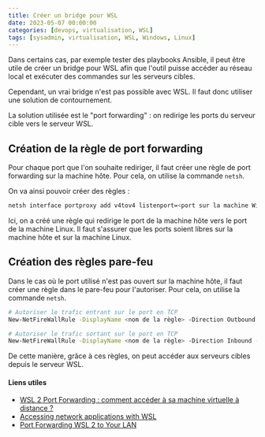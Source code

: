 ```yaml
---
title: Créer un bridge pour WSL
date: 2023-05-07 00:00:00
categories: [devops, virtualisation, WSL]
tags: [sysadmin, virtualisation, WSL, Windows, Linux]
---
```


Dans certains cas, par exemple tester des playbooks Ansible, il peut être utile de créer un bridge pour WSL afin que l'outil puisse accéder au réseau local et exécuter des commandes sur les serveurs cibles.

Cependant, un vrai bridge n'est pas possible avec WSL. Il faut donc utiliser une solution de contournement.

La solution utilisée est le "port forwarding" : on redirige les ports du serveur cible vers le serveur WSL.

## Création de la règle de port forwarding

Pour chaque port que l'on souhaite rediriger, il faut créer une règle de port forwarding sur la machine hôte. Pour cela, on utilise la commande `netsh`.

On va ainsi pouvoir créer des règles : 

```bash
netsh interface portproxy add v4tov4 listenport=<port sur la machine Windows> listenaddress=0.0.0.0 connectport=<port de destination sur la machine Linux> connectaddress=<adresse IP machine Linux>
```

Ici, on a créé une règle qui redirige le port de la machine hôte vers le port de la machine Linux. Il faut s'assurer que les ports soient libres sur la machine hôte et sur la machine Linux.

## Création des règles pare-feu

Dans le cas où le port utilisé n'est pas ouvert sur la machine hôte, il faut créer une règle dans le pare-feu pour l'autoriser. Pour cela, on utilise la commande `netsh`.

```bash
# Autoriser le trafic entrant sur le port en TCP
New-NetFireWallRule -DisplayName <nom de la règle> -Direction Outbound -LocalPort <port> -Action Allow -Protocol TCP

# Autoriser le trafic sortant sur le port en TCP
New-NetFireWallRule -DisplayName <nom de la règle> -Direction Inbound -LocalPort <port> -Action Allow -Protocol TCP
```

De cette manière, grâce à ces règles, on peut accéder aux serveurs cibles depuis le serveur WSL.

#### Liens utiles

- [WSL 2 Port Forwarding : comment accéder à sa machine virtuelle à distance ?](https://www.it-connect.fr/wsl-2-port-forwarding-comment-acceder-a-sa-machine-virtuelle-a-distance/)
- [Accessing network applications with WSL](https://learn.microsoft.com/en-us/windows/wsl/networking#accessing-a-wsl-2-distribution-from-your-local-area-network-lan)
- [Port Forwarding WSL 2 to Your LAN](https://jwstanly.com/blog/article/Port+Forwarding+WSL+2+to+Your+LAN/)
